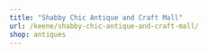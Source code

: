 ```yaml
---
title: "Shabby Chic Antique and Craft Mall"
url: /keene/shabby-chic-antique-and-craft-mall/
shop: antiques
---
```

